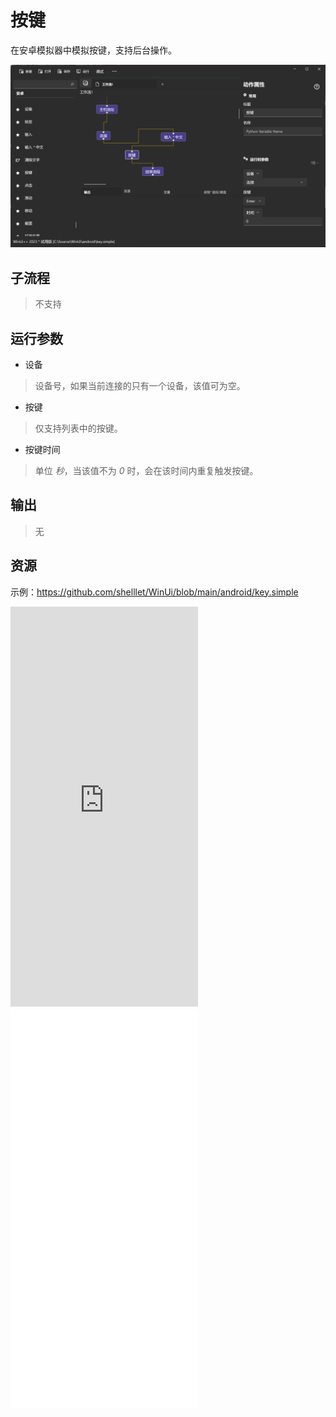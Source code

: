 # 按键 
在安卓模拟器中模拟按键，支持后台操作。


![AdbKey](./images/07.png ':size=90%')


## 子流程

> 不支持

## 运行参数


* 设备
> 设备号，如果当前连接的只有一个设备，该值可为空。
* 按键
> 仅支持列表中的按键。
* 按键时间
> 单位 *秒*，当该值不为 *0* 时，会在该时间内重复触发按键。

## 输出 
> 无

## 资源

示例：https://github.com/shelllet/WinUi/blob/main/android/key.simple


<iframe type="text/html" height="640px" src="https://www.youtube.com/embed/amPv8qWAr_s" frameborder="0"></iframe>

<iframe src="//player.bilibili.com/player.html?bvid=BV1Tf421B7Tf&page=1&autoplay=0" height='640px' scrolling="no" frameborder="no" framespacing="0" allowfullscreen="true"></iframe>